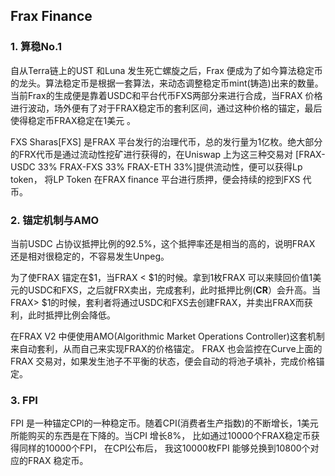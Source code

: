 

## Frax Finance



### 1. 算稳No.1

自从Terra链上的UST 和Luna 发生死亡螺旋之后，Frax 便成为了如今算法稳定币的龙头。算法稳定币是根据一套算法，来动态调整稳定币mint(铸造)出来的数量。当前Frax的生成便是靠着USDC和平台代币FXS两部分来进行合成，当FRAX 价格进行波动，场外便有了对于FRAX稳定币的套利区间，通过这种价格的锚定，最后使得稳定币FRAX稳定在1美元 。



FXS Sharas[FXS] 是FRAX 平台发行的治理代币，总的发行量为1亿枚。绝大部分的FRX代币是通过流动性挖矿进行获得的，在Uniswap 上为这三种交易对 [FRAX-USDC 33% FRAX-FXS 33% FRAX-ETH 33%]提供流动性，便可以获得Lp token， 将LP Token 在FRAX finance 平台进行质押，便会持续的挖到FXS 代币。





### 2. 锚定机制与AMO

当前USDC 占协议抵押比例的92.5%，这个抵押率还是相当的高的，说明FRAX 还是相对很稳定的，不容易发生Unpeg。

为了使FRAX 锚定在$1，当FRAX < $1的时候。拿到1枚FRAX 可以来赎回价值1美元的USDC和FXS，之后就FRX卖出，完成套利，此时抵押比例(**CR**）会升高。当FRAX> $1的时候，套利者将通过USDC和FXS去创建FRAX，并卖出FRAX而获利，此时抵押比例会降低。

在FRAX V2 中便使用AMO(Algorithmic Market Operations Controller)这套机制来自动套利，从而自己来实现FRAX的价格锚定。 FRAX 也会监控在Curve上面的FRAX 交易对，如果发生池子不平衡的状态，便会自动的将池子填补，完成价格锚定。



### 3. FPI

FPI 是一种锚定CPI的一种稳定币。随着CPI(消费者生产指数)的不断增长，1美元所能购买的东西是在下降的。当CPI 增长8%， 比如通过10000个FRAX稳定币获得同样的10000个FPI， 在CPI公布后， 我这10000枚FPI 能够兑换到10800个对应的FRAX 稳定币。
